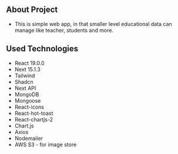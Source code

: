 ## About Project

- This is simple web app, in that smaller level educational data can manage like teacher, students and more.

## Used Technologies

- React 19.0.0
- Next 15.1.3
- Tailwind
- Shadcn
- Next API
- MongoDB
- Mongoose
- React-icons
- React-hot-toast
- React-chartjs-2
- Chart.js
- Axios
- Nodemailer
- AWS S3 - for image store
